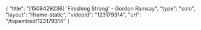 {
    "title": "[1508429236] 'Finishing Strong' - Gordon Ramsay",
    "type": "solo",
    "layout": "iframe-static",
    "videoId": "123179314",
    "url": "\/tvpembed\/123179314"
}